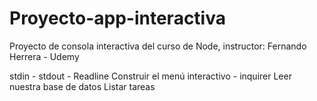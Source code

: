 # Proyecto-app-interactiva
Proyecto de consola interactiva del curso de Node, instructor: Fernando Herrera - Udemy

stdin - stdout - Readline
Construir el menú interactivo - inquirer
Leer nuestra base de datos
Listar tareas
